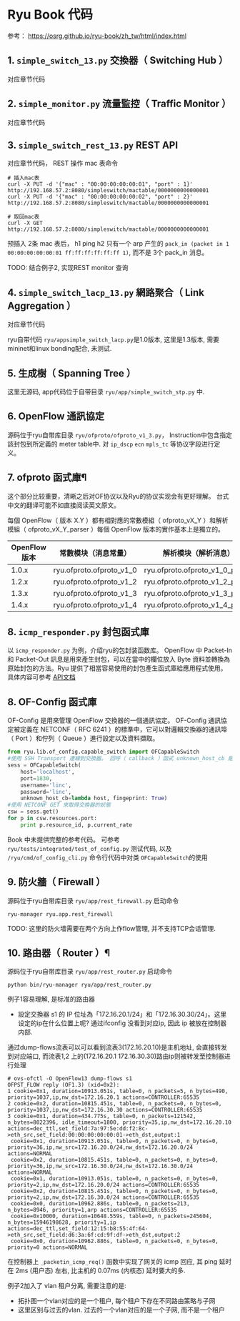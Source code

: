 # Ryu Book 代码

参考： https://osrg.github.io/ryu-book/zh_tw/html/index.html


## 1. `simple_switch_13.py` 交換器（ Switching Hub ）
对应章节代码
## 2. `simple_monitor.py` 流量監控（ Traffic Monitor ）
对应章节代码
## 3. `simple_switch_rest_13.py` REST API

对应章节代码， REST 操作 mac 表命令

```
# 插入mac表
curl -X PUT -d '{"mac" : "00:00:00:00:00:01", "port" : 1}' http://192.168.57.2:8080/simpleswitch/mactable/0000000000000001
curl -X PUT -d '{"mac" : "00:00:00:00:00:02", "port" : 2}' http://192.168.57.2:8080/simpleswitch/mactable/0000000000000001

# 取回mac表
curl -X GET http://192.168.57.2:8080/simpleswitch/mactable/0000000000000001
```

预插入 2条 mac 表后， h1 ping h2 只有一个 arp 产生的 `pack_in (packet in 1 00:00:00:00:00:01 ff:ff:ff:ff:ff:ff 1)`, 而不是 3个 pack_in 消息。

TODO: 结合例子2, 实现REST monitor 查询

## 4. `simple_switch_lacp_13.py` 網路聚合（ Link Aggregation ）

对应章节代码

ryu自带代码 `ryu/appsimple_switch_lacp.py`是1.0版本, 这里是1.3版本, 需要mininet和linux bonding配合, 未测试.

## 5.  生成樹（ Spanning Tree ）
这里无源码, app代码位于自带目录 `ryu/app/simple_switch_stp.py`  中.

## 6.  OpenFlow 通訊協定

源码位于ryu自带库目录 `ryu/ofproto/ofproto_v1_3.py`， Instruction中包含指定該封包到所定義的 meter table中. 对 `ip_dscp` `ecn` `mpls_tc` 等协议字段进行定义。

## 7. ofproto 函式庫¶

这个部分比较重要，清晰之后对OF协议以及Ryu的协议实现会有更好理解。
台式中文的翻译可能不如直接阅读英文原文。

 每個 OpenFlow（ 版本 X.Y ）都有相對應的常數模組（ ofproto_vX_Y ）和解析模組（ ofproto_vX_Y_parser ）每個 OpenFlow 版本的實作基本上是獨立的。

 OpenFlow 版本|	常數模块（消息常量）|	解析模块（解析消息）
 ----|-------------------------|--------
1.0.x|	ryu.ofproto.ofproto_v1_0|	ryu.ofproto.ofproto_v1_0_parser
1.2.x|	ryu.ofproto.ofproto_v1_2|	ryu.ofproto.ofproto_v1_2_parser
1.3.x|	ryu.ofproto.ofproto_v1_3|	ryu.ofproto.ofproto_v1_3_parser
1.4.x|	ryu.ofproto.ofproto_v1_4|	ryu.ofproto.ofproto_v1_4_parser

## 8. `icmp_responder.py` 封包函式庫
以 `icmp_responder.py` 为例，介绍ryu的包封装函数库。 OpenFlow 中 Packet-In 和 Packet-Out 訊息是用來產生封包，可以在當中的欄位放入 Byte 資料並轉換為原始封包的方法。Ryu 提供了相當容易使用的封包產生函式庫給應用程式使用。 具体内容可参考 [API文档][1]

[1]: http://ryu.readthedocs.io/en/latest/ryu_app_api.html

## 8. OF-Config 函式庫

OF-Config 是用來管理 OpenFlow 交換器的一個通訊協定。 OF-Config 通訊協定被定義在 NETCONF（ RFC 6241 ）的標準中，它可以對邏輯交換器的通訊埠（ Port ）和佇列（ Queue ）進行設定以及資料擷取。

```python
from ryu.lib.of_config.capable_switch import OFCapableSwitch
#使用 SSH Transport 連線到交換器。 回呼（ callback ）函式 unknown_host_cb 是用來對應未知的 SSH Host Key 時所被執行的函式。 下面的範例中我們使用無條件信任對方並繼續進行連結。
sess = OFCapableSwitch(
    host='localhost',
    port=1830,
    username='linc',
    password='linc',
    unknown_host_cb=lambda host, fingeprint: True)
#使用 NETCONF GET 來取得交換器的狀態
csw = sess.get()
for p in csw.resources.port:
    print p.resource_id, p.current_rate    
```

Book 中未提供完整的参考代码。 可参考 `ryu/tests/integrated/test_of_config.py` 测试代码, 以及 `/ryu/cmd/of_config_cli.py` 命令行代码中对类 `OFCapableSwitch`的使用

## 9. 防火牆（ Firewall ）
源码位于ryu自带库目录 `ryu/app/rest_firewall.py`
启动命令
```
ryu-manager ryu.app.rest_firewall
```

TODO: 这里的防火墙需要在两个方向上作flow管理, 并不支持TCP会话管理.

## 10. 路由器（ Router ）¶

源码位于ryu自带库目录 `ryu/app/rest_router.py`
启动命令
```
python bin/ryu-manager ryu/app/rest_router.py
```
例子1容易理解, 是标准的路由器
- 設定交換器 s1 的 IP 位址為「172.16.20.1/24」和「172.16.30.30/24」。这里设定的ip在什么位置上呢? 通过ifconfig 没看到对应ip, 因此 ip 被放在控制器内部.

通过dump-flows流表可以可以看到流表3(172.16.20.10)是主机地址, 会直接转发到对应端口, 而流表1,2 上的(172.16.20.1 172.16.30.30)路由ip则被转发至控制器进行处理
 
```
# ovs-ofctl -O OpenFlow13 dump-flows s1
OFPST_FLOW reply (OF1.3) (xid=0x2):
1 cookie=0x1, duration=10913.051s, table=0, n_packets=5, n_bytes=490, priority=1037,ip,nw_dst=172.16.20.1 actions=CONTROLLER:65535
2 cookie=0x2, duration=10815.451s, table=0, n_packets=0, n_bytes=0, priority=1037,ip,nw_dst=172.16.30.30 actions=CONTROLLER:65535
3 cookie=0x1, duration=434.775s, table=0, n_packets=121542, n_bytes=8022396, idle_timeout=1800, priority=35,ip,nw_dst=172.16.20.10 actions=dec_ttl,set_field:7a:97:5e:dd:f2:8c->eth_src,set_field:00:00:00:00:00:01->eth_dst,output:1
 cookie=0x1, duration=10913.051s, table=0, n_packets=0, n_bytes=0, priority=36,ip,nw_src=172.16.20.0/24,nw_dst=172.16.20.0/24 actions=NORMAL
 cookie=0x2, duration=10815.451s, table=0, n_packets=0, n_bytes=0, priority=36,ip,nw_src=172.16.30.0/24,nw_dst=172.16.30.0/24 actions=NORMAL
 cookie=0x1, duration=10913.051s, table=0, n_packets=0, n_bytes=0, priority=2,ip,nw_dst=172.16.20.0/24 actions=CONTROLLER:65535
 cookie=0x2, duration=10815.451s, table=0, n_packets=0, n_bytes=0, priority=2,ip,nw_dst=172.16.30.0/24 actions=CONTROLLER:65535
 cookie=0x0, duration=10962.886s, table=0, n_packets=213, n_bytes=8946, priority=1,arp actions=CONTROLLER:65535
 cookie=0x10000, duration=10648.559s, table=0, n_packets=245604, n_bytes=15946198628, priority=1,ip actions=dec_ttl,set_field:12:15:b8:55:4f:64->eth_src,set_field:d6:3a:6f:cd:9f:df->eth_dst,output:2
 cookie=0x0, duration=10962.886s, table=0, n_packets=0, n_bytes=0, priority=0 actions=NORMAL
```

在控制器上 `_packetin_icmp_req()` 函数中实现了网关的 icmp 回应, 其 ping 延时在 2ms (用户态) 左右, 比主机的 0.07ms (内核态) 延时要大的多.


例子2加入了 vlan 租户分离, 需要注意的是: 
- 拓扑图一个vlan对应的是一个租户, 每个租户下存在不同路由策略与子网
- 这里区别与过去的vlan. 过去的一个vlan对应的是一个子网, 而不是一个租户
